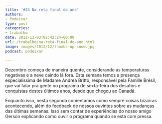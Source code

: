 ```yaml
---
title: '#24 Na reta final do ano'
authors:
- Podeixar
type: post
categories:
- trabalho
date: 2012-12-03T02:42:24+00:00
url: /trabalho/na-reta-final-do-ano.html
image: images/2012/12/thumbs-up-snow.jpg
podcast: podeixar

---
```

Dezembro começa de maneira quente, considerando as temperaturas negativas e a neve caindo lá fora. Esta semana temos a presença especialíssima de Madame Andrea Britto, responsável pela Famille Brésil, que vai falar pra gente no programa de sexta-feira dos desafios e conquistas destes últimos anos, desde que chegou ao Canadá.

Enquanto isso, nesta segunda comentamos como sempre coisas bizarras acontecendo, além do feedback de nossos ouvintes sobre as mudanças das últimas semanas. Isso sem contar de experiências do nosso amigo Gerson explicando como ouvir o programa quando se está com pressa.